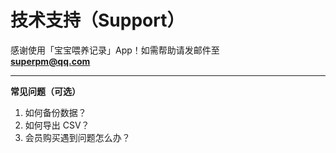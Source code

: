 # 技术支持（Support）

感谢使用「宝宝喂养记录」App！如需帮助请发邮件至  
**superpm@qq.com**

---

**常见问题（可选）**
1. 如何备份数据？  
2. 如何导出 CSV？  
3. 会员购买遇到问题怎么办？  
